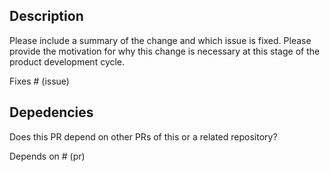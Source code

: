 ## Description

Please include a summary of the change and which issue is fixed. Please provide the motivation for why this change is necessary at this stage of the product development cycle.

Fixes # (issue)

## Depedencies

Does this PR depend on other PRs of this or a related repository?

Depends on # (pr)
